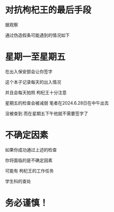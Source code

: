 # 对抗枸杞王的最后手段

据观察

通过伪造假条可能遇到的情况如下

# 星期一至星期五

在出入保安部会让你签字

这个本子记录每天的出入情况

并且会每天拍照 枸杞王十分注意

星期五的检查会被减弱 笔者在2024.6.28日在中午出去

没被查到 而在星期五下午他就不需要签字了

# 不确定因素

如果你成功通过上述的检查

你将面临的是不确定因素

可能有 枸杞王的工作任务

学生科的查处

# 务必谨慎！
